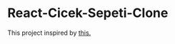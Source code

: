 # React-Cicek-Sepeti-Clone

This project inspired by [this.](https://github.com/sahinzaybak/react-redux-hooks-ciceksepeti-eCommerce)

